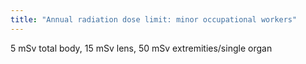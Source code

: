 ```yaml
---
title: "Annual radiation dose limit: minor occupational workers"
---
```

5 mSv total body, 15 mSv lens, 50 mSv extremities/single organ

